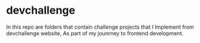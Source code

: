 # devchallenge
In this repo are folders that contain challenge projects that I Implement from devchallenge website,
As part of my jounrney to frontend development. 
